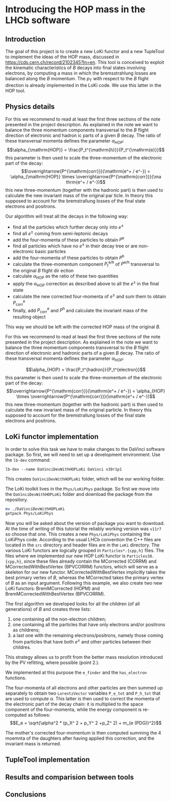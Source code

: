 
# Introducing the HOP mass in the LHCb software


## Introduction

The goal of this project is to create a new LoKi functor and a new TupleTool to implement the ideas of the HOP mass, discussed in https://cds.cern.ch/record/2102345?ln=en. This tool is conceived to exploit the kinematic characteristics of $B$ decays into final states involving electrons, by computing a mass in which the bremsstrahlung losses are balanced along the $B$ momentum. The $p_{\mathrm{T}}$ with respect to the $B$ flight direction is already implemented in the LoKi code. We use this latter in the HOP tool.

## Physics details

For this we recommend to read at least the first three sections of the note presented in the project description. As explained     in the note we want to balance the three momentum components transversal to the $B$ flight direction of electronic and hadron    ic parts of a given $B$ decay. The ratio of these transversal momenta defines the parameter $\alpha_{HOP}$:
$$\alpha_{\mathrm{HOP}} = \frac{P_t^{\mathrm{h}}}{P_t^{\mathrm{e}}}$$
this parameter is then used to scale the three-momentum of the electronic part of the decay:
$$\overrightarrow{P^{\mathrm{corr}}}(\mathrm{e^+ / e^-}) = \alpha_{\mathrm{HOP}} \times \overrightarrow{P^{\mathrm{corr}}}(\ma    thrm{e^+ / e^-})$$
this new three-momentum (together with the hadronic part) is then used to calculate the new invariant mass of the original par    ticle. In theory this supposed to account for the bremstrallung losses of the final state electrons and positrons.

Our algorithm will treat all the decays in the following way:

* find all the particles which further decay only into $e^{\pm}$
* find all $e^{\pm}$ coming from semi-leptonic decays
* add the four-momenta of these particles to obtain $P^{\mathrm{e}}$
* find all particles which have no $e^{\pm}$ in their decay tree or are non-electronic basic particles
* add the four-momenta of these particles to obtain $P^{\mathrm{h}}$
* calculate the three-momentum component $P_t^{\mathrm{e/h}}$ of $P^{\mathrm{e/h}}$ transversal to the original $B$ flight dir    ection
* calculate $\alpha_{\mathrm{HOP}}$ as the ratio of these two quantities
* apply the $\alpha_{\mathrm{HOP}}$ correction as described above to all the $e^{\pm}$ in the final state
* calculate the new corrected four-momenta of $e^{\pm}$ and sum them to obtain $P_{\mathrm{corr}}^{\mathrm{e}}$
* finally, add $P_{\mathrm{corr}}^{\mathrm{e}}$ and $P^{\mathrm{h}}$ and calculate the invariant mass of the resulting object

This way we should be left with the corrected HOP mass of the original $B$.

For this we recommend to read at least the first three sections of the note presented in the project description. As explained in the note we want to balance the three momentum components transversal to the $B$ flight direction of electronic and hadronic parts of a given $B$ decay. The ratio of these transversal momenta defines the parameter $\alpha_{HOP}$:

$$\alpha_{HOP} = \frac{P_t^{hadron}}{P_t^{electron}}$$
this parameter is then used to scale the three-momentum of the electronic part of the decay:
$$\overrightarrow{P^{\mathrm{corr}}}(\mathrm{e^+ / e^-}) = \alpha_{HOP} \times \overrightarrow{P^{\mathrm{corr}}}(\mathrm{e^+ / e^-})$$
this new three-momentum (together with the hadronic part) is then used to calculate the new invariant mass of the original particle. In theory this supposed to account for the bremstrallung losses of the final state electrons and positrons.

## LoKi functor implementation

In order to solve this task we have to make changes to the DaVinci software package. So first, we will need to set up a development environment. Use the `lb-dev` command:

`lb-dev --name DaVinciDevWithHOPLoKi DaVinci v39r1p1`

This creates `DaVinciDevWithHOPLoKi` folder, which will be our working folder. 

The LoKi toolkit lives in the `Phys/LoKiPhys` package. So first we move into the `DaVinciDevWithHOPLoKi` folder and download the package from the repository.

```bash
mv ./DaVinciDevWithHOPLoKi
getpack Phys/LoKiPhys
```

Now you will be asked about the version of package you want to download. At the time of writing of this tutorial the reliably working version was `v11r7` so choose that one. This creates a new `Phys/LoKiPhys` containing the LoKiPhys code. According to the usual LHCb convention the C++ files are located in the `src` directory and header files are in the `LoKi` directory. The various LoKi functors are logically grouped in `Particles*.{cpp,h}` files. The files where we implemented our new HOP LoKi functor is `Particles38.{cpp,h}`, since these files already contain the MCorrected (CORRM) and MCorrectedWithBestVertex (BPVCORRM) functors, which will serve as a skeleton for our new functor. MCorrectedWithBestVertex implicitly takes the best primary vertex of $B$, whereas the MCorrected takes the primary vertex of $B$ as an input argument. Following this example, we also create two new LoKi functors: BremMCorrected (HOPM) and BremMCorrectedWithBestVertex (BPVCORRM).

The first algorithm we developed looks for all the children (of all generations) of $B$ and creates three lists:

1. one containing all the non-electron children;
2. one containing all the particles that have only electrons and/or positrons as childrens;
3. a last one with the remaining electrons/positrons, namely those coming from particles that have both $e^\pm$ and other particles between their childres.

This strategy allows us to profit from the better mass resolution introduced by the PV refitting, where possible (point 2.).

We implemented at this purpose the `e_finder` and the `has_electron` functions.

The four-momenta of all electrons and other particles are then summed up separately to obtain two `LorentzVector` variables `P_e_tot` and `P_h_tot` that are used to compute $\alpha$.
This latter is then used to correct the momenta of the electronic part of the decay chain: it is multiplied to the space component of the four-momenta, while the energy component is re-computed as follows:
$$E_e = \sqrt{\alpha^2 * (p_X^ 2 + p_Y^ 2 +p_Z^ 2) + m_{e (PDG)}^2}$$

The mother's corrected four-momentum is then computed summing the 4 moemnta of the daughters after having applied this correction, and the invariant mass is returned.

## TupleTool implementation

## Results and comparision between tools

## Conclusions
